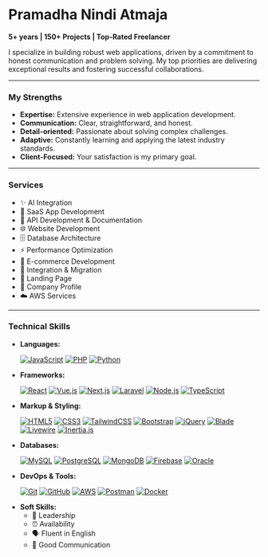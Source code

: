 # Pramadha Nindi Atmaja

**5+ years | 150+ Projects | Top-Rated Freelancer**

I specialize in building robust web applications, driven by a commitment to honest communication and problem solving. My top priorities are delivering exceptional results and fostering successful collaborations.

---

### My Strengths

* **Expertise:** Extensive experience in web application development.
* **Communication:** Clear, straightforward, and honest.
* **Detail-oriented:** Passionate about solving complex challenges.
* **Adaptive:** Constantly learning and applying the latest industry standards.
* **Client-Focused:** Your satisfaction is my primary goal.

---

### Services

* ✨ AI Integration
* 🚀 SaaS App Development
* 🔗 API Development & Documentation
* 🌐 Website Development
* 🗄️ Database Architecture
* ⚡ Performance Optimization
* 🛒 E-commerce Development
* 🔄 Integration & Migration
* 📄 Landing Page
* 🏢 Company Profile
* ☁️ AWS Services

---

### Technical Skills

* **Languages:**
        <p>
            [![JavaScript](https://img.shields.io/badge/JavaScript-F7DF1E?logo=javascript&logoColor=black)](https://developer.mozilla.org/en-US/docs/Web/JavaScript)
            [![PHP](https://img.shields.io/badge/PHP-777BB4?logo=php&logoColor=white)](https://www.php.net/docs.php)
            [![Python](https://img.shields.io/badge/Python-3776AB?logo=python&logoColor=white)](https://docs.python.org/3/)
        </p>
* **Frameworks:**
          <p>
           	[![React](https://img.shields.io/badge/React-20232a?logo=react&logoColor=61dafb)](https://reactjs.org/docs/getting-started.html)
           	[![Vue.js](https://img.shields.io/badge/Vue.js-42b883?logo=vue.js&logoColor=white)](https://vuejs.org/guide/introduction.html)
	   	[![Next.js](https://img.shields.io/badge/Next.js-000000?logo=next.js&logoColor=white)](https://nextjs.org/docs)
           	[![Laravel](https://img.shields.io/badge/Laravel-F55247?logo=laravel&logoColor=white)](https://laravel.com/docs)
	   	[![Node.js](https://img.shields.io/badge/Node.js-339933?logo=node.js&logoColor=white)](https://nodejs.org/en/docs)
	   	[![TypeScript](https://img.shields.io/badge/TypeScript-3178c6?logo=typescript&logoColor=white)](https://www.typescriptlang.org/docs/)
          </p>
* **Markup & Styling:**
        <p>
                [![HTML5](https://img.shields.io/badge/HTML5-e34f26?logo=html5&logoColor=white)](https://developer.mozilla.org/en-US/docs/Web/HTML)
                [![CSS3](https://img.shields.io/badge/CSS3-1572B6?logo=css3&logoColor=white)](https://developer.mozilla.org/en-US/docs/Web/CSS)
                [![TailwindCSS](https://img.shields.io/badge/TailwindCSS-38bdf8?logo=tailwindcss&logoColor=white)](https://tailwindcss.com/docs)
                [![Bootstrap](https://img.shields.io/badge/Bootstrap-7952B3?logo=bootstrap&logoColor=white)](https://getbootstrap.com/docs/)
                [![jQuery](https://img.shields.io/badge/jQuery-0769AD?logo=jquery&logoColor=white)](https://api.jquery.com/)
                [![Blade](https://img.shields.io/badge/Blade-e74430?logo=laravel)](https://laravel.com/docs/blade)
                [![Livewire](https://img.shields.io/badge/Livewire-4E5D94?logo=laravel)](https://livewire.laravel.com/docs)
                [![Inertia.js](https://img.shields.io/badge/Inertia.js-000000?logo=inertia&logoColor=white)](https://inertiajs.com/)
        </p>
* **Databases:**
          <p>
[![MySQL](https://img.shields.io/badge/MySQL-005C84?logo=mysql&logoColor=white)](https://dev.mysql.com/doc/)
[![PostgreSQL](https://img.shields.io/badge/PostgreSQL-336791?logo=postgresql&logoColor=white)](https://www.postgresql.org/docs/)
[![MongoDB](https://img.shields.io/badge/MongoDB-47A248?logo=mongodb&logoColor=white)](https://www.mongodb.com/docs/)
[![Firebase](https://img.shields.io/badge/Firebase-ffca28?logo=firebase&logoColor=black)](https://firebase.google.com/docs)
[![Oracle](https://img.shields.io/badge/Oracle-F80000?logo=oracle&logoColor=white)](https://docs.oracle.com/en/database/)
        </p>
* **DevOps & Tools:**
          <p>
[![Git](https://img.shields.io/badge/Git-F05032?logo=git&logoColor=white)](https://git-scm.com/doc)
[![GitHub](https://img.shields.io/badge/GitHub-181717?logo=github&logoColor=white)](https://docs.github.com/)
[![AWS](https://img.shields.io/badge/AWS-232f3e?logo=amazonaws&logoColor=white)](https://docs.aws.amazon.com/)
[![Postman](https://img.shields.io/badge/Postman-FF6C37?logo=postman&logoColor=white)](https://learning.postman.com/docs/)
[![Docker](https://img.shields.io/badge/Docker-2496ED?logo=docker&logoColor=white)](https://docs.docker.com/)
          </p>
* **Soft Skills:** <br>
    * 🤝 Leadership
    * ⏰ Availability
    * 🗣️ Fluent in English
    * 💬 Good Communication
